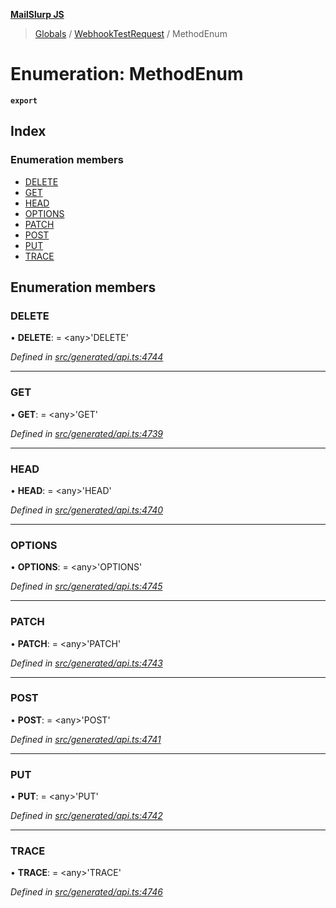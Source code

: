 **[MailSlurp JS](../README.md)**

> [Globals](../README.md) / [WebhookTestRequest](../modules/webhooktestrequest.md) / MethodEnum

# Enumeration: MethodEnum

**`export`** 

## Index

### Enumeration members

* [DELETE](webhooktestrequest.methodenum.md#delete)
* [GET](webhooktestrequest.methodenum.md#get)
* [HEAD](webhooktestrequest.methodenum.md#head)
* [OPTIONS](webhooktestrequest.methodenum.md#options)
* [PATCH](webhooktestrequest.methodenum.md#patch)
* [POST](webhooktestrequest.methodenum.md#post)
* [PUT](webhooktestrequest.methodenum.md#put)
* [TRACE](webhooktestrequest.methodenum.md#trace)

## Enumeration members

### DELETE

•  **DELETE**:  = \<any>'DELETE'

*Defined in [src/generated/api.ts:4744](https://github.com/mailslurp/mailslurp-client/blob/c83a162/src/generated/api.ts#L4744)*

___

### GET

•  **GET**:  = \<any>'GET'

*Defined in [src/generated/api.ts:4739](https://github.com/mailslurp/mailslurp-client/blob/c83a162/src/generated/api.ts#L4739)*

___

### HEAD

•  **HEAD**:  = \<any>'HEAD'

*Defined in [src/generated/api.ts:4740](https://github.com/mailslurp/mailslurp-client/blob/c83a162/src/generated/api.ts#L4740)*

___

### OPTIONS

•  **OPTIONS**:  = \<any>'OPTIONS'

*Defined in [src/generated/api.ts:4745](https://github.com/mailslurp/mailslurp-client/blob/c83a162/src/generated/api.ts#L4745)*

___

### PATCH

•  **PATCH**:  = \<any>'PATCH'

*Defined in [src/generated/api.ts:4743](https://github.com/mailslurp/mailslurp-client/blob/c83a162/src/generated/api.ts#L4743)*

___

### POST

•  **POST**:  = \<any>'POST'

*Defined in [src/generated/api.ts:4741](https://github.com/mailslurp/mailslurp-client/blob/c83a162/src/generated/api.ts#L4741)*

___

### PUT

•  **PUT**:  = \<any>'PUT'

*Defined in [src/generated/api.ts:4742](https://github.com/mailslurp/mailslurp-client/blob/c83a162/src/generated/api.ts#L4742)*

___

### TRACE

•  **TRACE**:  = \<any>'TRACE'

*Defined in [src/generated/api.ts:4746](https://github.com/mailslurp/mailslurp-client/blob/c83a162/src/generated/api.ts#L4746)*
